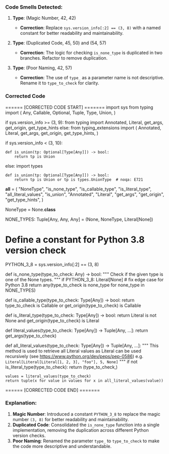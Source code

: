 ### Code Smells Detected:
1. **Type**: (Magic Number, 42, 42)
   - **Correction**: Replace `sys.version_info[:2] == (3, 8)` with a named constant for better readability and maintainability.

2. **Type**: (Duplicated Code, 45, 50) and (54, 57)
   - **Correction**: The logic for checking `is_none_type` is duplicated in two branches. Refactor to remove duplication.

3. **Type**: (Poor Naming, 42, 57)
   - **Correction**: The use of `type_` as a parameter name is not descriptive. Rename it to `type_to_check` for clarity.

### Corrected Code
====== [CORRECTED CODE START] =======
import sys
from typing import (
    Any,
    Callable,
    Optional,
    Tuple,
    Type,
    Union,
)

if sys.version_info >= (3, 9):
    from typing import Annotated, Literal, get_args, get_origin, get_type_hints
else:
    from typing_extensions import (
        Annotated,
        Literal,
        get_args,
        get_origin,
        get_type_hints,
    )

if sys.version_info < (3, 10):

    def is_union(tp: Optional[Type[Any]]) -> bool:
        return tp is Union

else:
    import types

    def is_union(tp: Optional[Type[Any]]) -> bool:
        return tp is Union or tp is types.UnionType  # noqa: E721


__all__ = (
    "NoneType",
    "is_none_type",
    "is_callable_type",
    "is_literal_type",
    "all_literal_values",
    "is_union",
    "Annotated",
    "Literal",
    "get_args",
    "get_origin",
    "get_type_hints",
)


NoneType = None.__class__


NONE_TYPES: Tuple[Any, Any, Any] = (None, NoneType, Literal[None])


# Define a constant for Python 3.8 version check
PYTHON_3_8 = sys.version_info[:2] == (3, 8)

def is_none_type(type_to_check: Any) -> bool:
    """
    Check if the given type is one of the None types.
    """
    if PYTHON_3_8:
        Literal[None]  # fix edge case for Python 3.8
    return any(type_to_check is none_type for none_type in NONE_TYPES)


def is_callable_type(type_to_check: Type[Any]) -> bool:
    return type_to_check is Callable or get_origin(type_to_check) is Callable


def is_literal_type(type_to_check: Type[Any]) -> bool:
    return Literal is not None and get_origin(type_to_check) is Literal


def literal_values(type_to_check: Type[Any]) -> Tuple[Any, ...]:
    return get_args(type_to_check)


def all_literal_values(type_to_check: Type[Any]) -> Tuple[Any, ...]:
    """
    This method is used to retrieve all Literal values as
    Literal can be used recursively (see https://www.python.org/dev/peps/pep-0586)
    e.g. `Literal[Literal[Literal[1, 2, 3], "foo"], 5, None]`
    """
    if not is_literal_type(type_to_check):
        return (type_to_check,)

    values = literal_values(type_to_check)
    return tuple(x for value in values for x in all_literal_values(value))
====== [CORRECTED CODE END] =======

### Explanation:
1. **Magic Number**: Introduced a constant `PYTHON_3_8` to replace the magic number `(3, 8)` for better readability and maintainability.
2. **Duplicated Code**: Consolidated the `is_none_type` function into a single implementation, removing the duplication across different Python version checks.
3. **Poor Naming**: Renamed the parameter `type_` to `type_to_check` to make the code more descriptive and understandable.